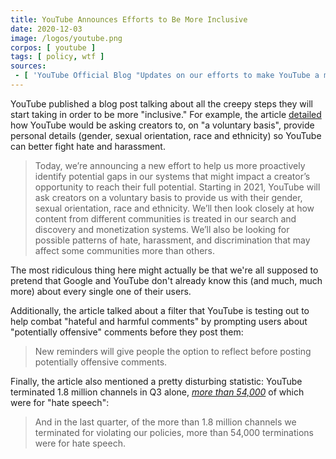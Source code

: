 ```yaml
---
title: YouTube Announces Efforts to Be More Inclusive
date: 2020-12-03
image: /logos/youtube.png
corpos: [ youtube ]
tags: [ policy, wtf ]
sources:
 - [ 'YouTube Official Blog "Updates on our efforts to make YouTube a more inclusive platform" by Johanna Wright (3 Dec 2020)', 'archive.is/adrP5' ]
---
```


YouTube published a blog post talking about all the creepy steps
they will start taking in order to be more "inclusive." For example, the
article [detailed](https://archive.is/adrP5#selection-1423.0-1423.580) how
YouTube would be asking creators to, on "a voluntary basis", provide personal
details (gender, sexual orientation, race and ethnicity) so YouTube can better
fight hate and harassment.

> Today, we’re announcing a new effort to help us more proactively identify
> potential gaps in our systems that might impact a creator’s opportunity to
> reach their full potential. Starting in 2021, YouTube will ask creators on a
> voluntary basis to provide us with their gender, sexual orientation, race and
> ethnicity. We’ll then look closely at how content from different communities
> is treated in our search and discovery and monetization systems. We’ll also
> be looking for possible patterns of hate, harassment, and discrimination that
> may affect some communities more than others.

The most ridiculous thing here might actually be that we're all supposed to
pretend that Google and YouTube don't already know this (and much, much more)
about every single one of their users.

Additionally, the article talked about a filter that YouTube is testing out to
help combat "hateful and harmful comments" by prompting users about
"potentially offensive" comments before they post them:

> New reminders will give people the option to reflect before posting
> potentially offensive comments.

Finally, the article also mentioned a pretty disturbing statistic: YouTube
terminated 1.8 million channels in Q3 alone, [_more than
54,000_](https://archive.is/adrP5#selection-1329.315-1333.81) of which were for
"hate speech":

> And in the last quarter, of the more than 1.8 million channels we terminated
> for violating our policies, more than 54,000 terminations were  for hate
> speech.
